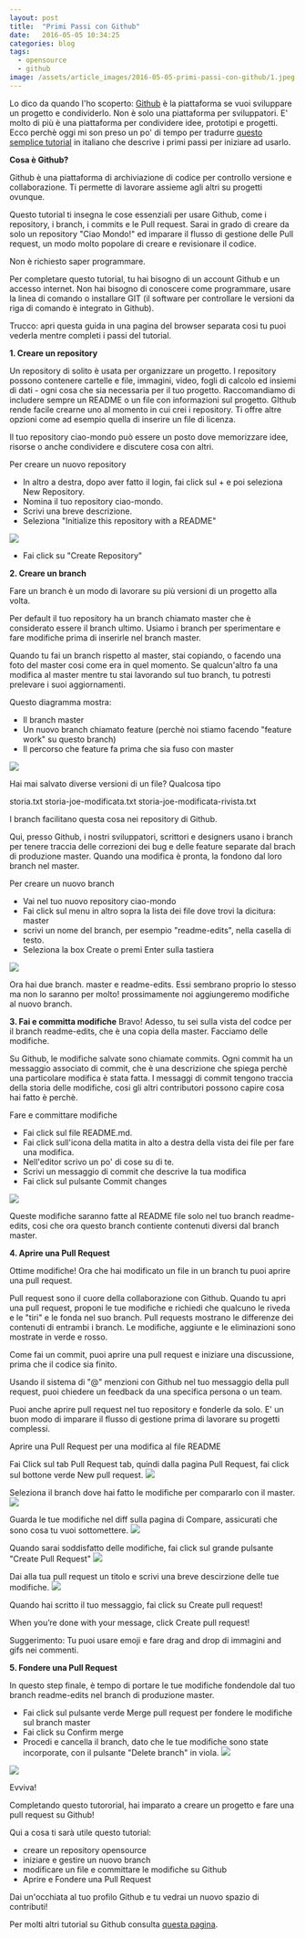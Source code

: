 ```yaml
---
layout: post
title:  "Primi Passi con Github"
date:   2016-05-05 10:34:25
categories: blog
tags:
  - opensource
  - github
image: /assets/article_images/2016-05-05-primi-passi-con-github/1.jpeg
---
```


Lo dico da quando l'ho scoperto: [Github](www.github.com) è la piattaforma se vuoi sviluppare un progetto e condividerlo. Non è solo una piattaforma per sviluppatori. E' molto di più è una piattaforma per condividere idee, prototipi e progetti.
Ecco perchè oggi mi son preso un po' di tempo per tradurre [questo semplice tutorial](https://guides.github.com/activities/hello-world/) in italiano che descrive i primi passi per iniziare ad usarlo.

**Cosa è Github?**

Github è una piattaforma di archiviazione di codice per controllo versione e collaborazione. Ti permette di lavorare assieme agli altri su progetti ovunque.

Questo tutorial ti insegna le cose essenziali per usare Github, come i repository, i branch, i commits e le Pull request. Sarai in grado di creare da solo un repository "Ciao Mondo!" ed imparare il flusso di gestione delle Pull request, un modo molto popolare di creare e revisionare il codice.

Non è richiesto saper programmare.

Per completare questo tutorial, tu hai bisogno di un account Github e un accesso internet. Non hai bisogno di conoscere come programmare, usare la linea di comando o installare GIT (il software per controllare le versioni da riga di comando è integrato in Github).

Trucco: apri questa guida in una pagina del browser separata cosi tu puoi vederla mentre completi i passi del tutorial.

**1. Creare un repository**

Un repository di solito è usata per organizzare un progetto. I repository possono contenere cartelle e file, immagini, video, fogli di calcolo ed insiemi di dati - ogni cosa che sia necessaria per il tuo progetto. Raccomandiamo di includere sempre un README o un file con informazioni sul progetto. GIthub rende facile crearne uno al momento in cui crei i repository. Ti offre altre opzioni come ad esempio quella di inserire un file di licenza.

Il tuo repository ciao-mondo può essere un posto dove memorizzare idee, risorse o anche condividere e discutere cosa con altri.

Per creare un nuovo repository

- In altro a destra, dopo aver fatto il login, fai click sul + e poi seleziona New Repository.
- Nomina il tuo repository ciao-mondo.
- Scrivi una breve descrizione.
- Seleziona "Initialize this repository with a README"

![](https://guides.github.com/activities/hello-world/create-new-repo.png)

- Fai click su "Create Repository"

**2. Creare un branch**

Fare un branch è un modo di lavorare su più versioni di un progetto alla volta.

Per default il tuo repository ha un branch chiamato master che è considerato essere il branch ultimo. Usiamo i branch per sperimentare e fare modifiche prima di inserirle nel branch master.

Quando tu fai un branch rispetto al master, stai copiando, o facendo una foto del master cosi come era in quel momento.
Se qualcun'altro fa una modifica al master mentre tu stai lavorando sul tuo branch, tu potresti prelevare i suoi aggiornamenti.

Questo diagramma mostra:
- Il branch master
- Un nuovo branch chiamato feature (perchè noi stiamo facendo "feature work" su questo branch)
- Il percorso che feature fa prima che sia fuso con master

![](https://guides.github.com/activities/hello-world/branching.png)

Hai mai salvato diverse versioni di un file? Qualcosa tipo

storia.txt
storia-joe-modificata.txt
storia-joe-modificata-rivista.txt

I branch facilitano questa cosa nei repository di Github.

Qui, presso Github, i nostri sviluppatori, scrittori e designers usano i branch per tenere traccia delle correzioni dei bug e delle feature separate dal brach di produzione master. Quando una modifica è pronta, la fondono dal loro branch nel master.

Per creare un nuovo branch

- Vai nel tuo nuovo repository ciao-mondo
- Fai click sul menu in altro sopra la lista dei file dove trovi la dicitura: master
- scrivi un nome del branch, per esempio "readme-edits", nella casella di testo.
- Seleziona la box Create o premi Enter sulla tastiera

![](https://guides.github.com/activities/hello-world/readme-edits.gif)

Ora hai due branch. master e readme-edits. Essi sembrano proprio lo stesso ma non lo saranno per molto! prossimamente noi aggiungeremo modifiche al nuovo branch.

**3. Fai e committa modifiche**
Bravo!
Adesso, tu sei sulla vista del codce per il branch readme-edits, che è una copia della master. Facciamo delle modifiche.

Su Github, le modifiche salvate sono chiamate commits. Ogni commit ha un messaggio associato di commit, che è una descrizione che spiega perchè una particolare modifica è stata fatta. I messaggi di commit tengono traccia della storia delle modifiche, cosi gli altri contributori possono capire cosa hai fatto è perchè.

Fare e committare modifiche

- Fai click sul file README.md.
- Fai click sull'icona della matita in alto a destra della vista dei file per fare una modifica.
- Nell'editor scrivo un po' di cose su di te.
- Scrivi un messaggio di commit che descrive la tua modifica
- Fai click sul pulsante Commit changes

![](https://guides.github.com/activities/hello-world/commit.png)

Queste modifiche saranno fatte al README file solo nel tuo branch readme-edits, cosi che ora questo branch contiente contenuti diversi dal branch master.

**4. Aprire una Pull Request**

Ottime modifiche!
Ora che hai modificato un file in un branch tu puoi aprire una pull request.

Pull request sono il cuore della collaborazione con Github. Quando tu apri una pull request, proponi le tue modifiche e richiedi che qualcuno le riveda e le "tiri" e le fonda nel suo branch. Pull requests mostrano le differenze dei contenuti di entrambi i branch. Le modifiche, aggiunte e le eliminazioni sono mostrate in verde e rosso.

Come fai un commit, puoi aprire una pull request e iniziare una discussione, prima che il codice sia finito.

Usando il sistema di "@" menzioni con Github nel tuo messaggio della pull request, puoi chiedere un feedback da una specifica persona o un team.

Puoi anche aprire pull request nel tuo repository e fonderle da solo. E' un buon modo di imparare il flusso di gestione prima di lavorare su progetti complessi.

Aprire una Pull Request per una modifica al file README

Fai Click sul tab Pull Request tab, quindi dalla pagina Pull Request, fai click sul bottone verde New pull request.
![](https://guides.github.com/activities/hello-world/pr-tab.gif)

Seleziona il branch dove hai fatto le modifiche per compararlo con il master.
![](https://guides.github.com/activities/hello-world/pick-branch.png)

Guarda le tue modifiche nel diff sulla pagina di Compare, assicurati che sono cosa tu vuoi sottomettere.
![](https://guides.github.com/activities/hello-world/diff.png)

Quando sarai soddisfatto delle modifiche, fai click sul grande pulsante "Create Pull Request"
![](https://guides.github.com/activities/hello-world/create-pr.png)

Dai alla tua pull request un titolo e scrivi una breve descirzione delle tue modifiche.
![](https://guides.github.com/activities/hello-world/pr-form.png)

Quando hai scritto il tuo messaggio, fai click su Create pull request!

When you’re done with your message, click Create pull request!

Suggerimento: Tu puoi usare emoji e fare drag and drop di immagini and gifs nei commenti.

**5. Fondere una Pull Request**

In questo step finale, è tempo di portare le tue modifiche fondendole dal tuo branch readme-edits nel branch di produzione master.

- Fai click sul pulsante verde Merge pull request per fondere le modifiche sul branch master
- Fai click su Confirm merge
- Procedi e cancella il branch, dato che le tue modifiche sono state incorporate, con il pulsante "Delete branch" in viola.
![](https://guides.github.com/activities/hello-world/merge-button.png)

![](https://guides.github.com/activities/hello-world/delete-button.png)


Evviva!

Completando questo tutororial, hai imparato a creare un progetto e fare una pull request su Github!

Qui a cosa ti sarà utile questo tutorial:

- creare un repository opensource
- iniziare e gestire un nuovo branch
- modificare un file e committare le modifiche su Github
- Aprire e Fondere una Pull Request

Dai un'occhiata al tuo profilo Github e tu vedrai un nuovo spazio di contributi!

Per molti altri tutorial su Github consulta [questa pagina](https://guides.github.com/).
